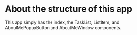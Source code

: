 # About the structure of this app

This app simply has the index, the TaskList, ListItem, and AboutMePopupButton and AboutMeWindow components.